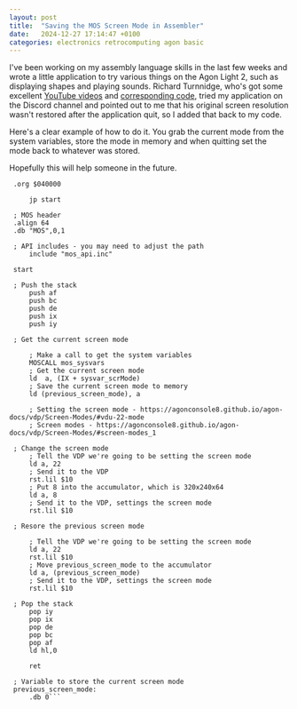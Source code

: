```yaml
---
layout: post
title:  "Saving the MOS Screen Mode in Assembler"
date:   2024-12-27 17:14:47 +0100
categories: electronics retrocomputing agon basic
---
```


I've been working on my assembly language skills in the last few weeks and wrote a little application to try various things on the Agon Light 2, such as displaying shapes and playing sounds.  Richard Turnnidge, who's got some excellent [YouTube videos](https://www.youtube.com/watch?v=NFgZcnyV8mU) and [corresponding code](https://github.com/richardturnnidge/lessons), tried my application on the Discord channel and pointed out to me that his original screen resolution wasn't restored after the application quit, so I added that back to my code.

Here's a clear example of how to do it.  You grab the current mode from the system variables, store the mode in memory and when quitting set the mode back to whatever was stored.

Hopefully this will help someone in the future.

```.assume adl=1
 .org $040000

     jp start

 ; MOS header
 .align 64
 .db "MOS",0,1
 
 ; API includes - you may need to adjust the path
     include "mos_api.inc"
 
 start
 
 ; Push the stack
     push af
     push bc
     push de
     push ix
     push iy
 
 ; Get the current screen mode
 
     ; Make a call to get the system variables
     MOSCALL mos_sysvars
     ; Get the current screen mode
     ld  a, (IX + sysvar_scrMode)
     ; Save the current screen mode to memory
     ld (previous_screen_mode), a
 
     ; Setting the screen mode - https://agonconsole8.github.io/agon-docs/vdp/Screen-Modes/#vdu-22-mode
     ; Screen modes - https://agonconsole8.github.io/agon-docs/vdp/Screen-Modes/#screen-modes_1
 
 ; Change the screen mode
     ; Tell the VDP we're going to be setting the screen mode 
     ld a, 22
     ; Send it to the VDP
	 rst.lil $10
     ; Put 8 into the accumulator, which is 320x240x64
	 ld a, 8
     ; Send it to the VDP, settings the screen mode
	 rst.lil $10
 
 ; Resore the previous screen mode
 
     ; Tell the VDP we're going to be setting the screen mode
     ld a, 22
	 rst.lil $10
     ; Move previous_screen_mode to the accumulator
     ld a, (previous_screen_mode)
     ; Send it to the VDP, settings the screen mode
	 rst.lil $10
 
 ; Pop the stack
     pop iy
     pop ix
     pop de
     pop bc
     pop af
     ld hl,0
 
     ret
 
 ; Variable to store the current screen mode
 previous_screen_mode:
     .db 0```